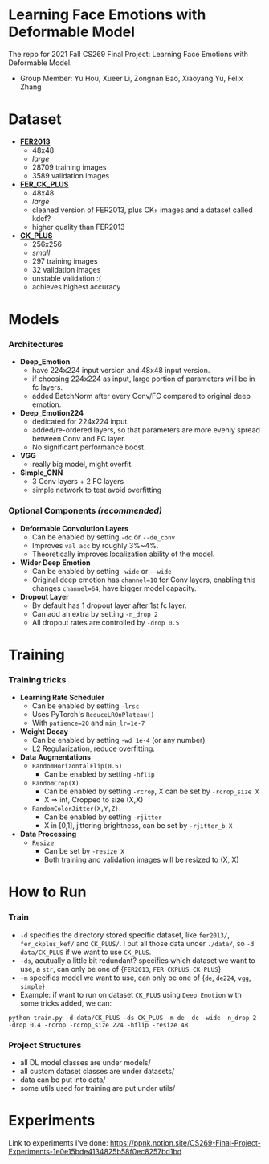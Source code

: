 # Learning Face Emotions with Deformable Model

The repo for 2021 Fall CS269 Final Project: Learning Face Emotions with Deformable Model. 
- Group Member:
Yu Hou, Xueer Li, Zongnan Bao, Xiaoyang Yu, Felix Zhang

# Dataset
- [**FER2013**](https://www.kaggle.com/c/challenges-in-representation-learning-facial-expression-recognition-challenge/data)
  - 48x48
  - *large*
  - 28709 training images
  - 3589 validation images
- [**FER_CK_PLUS**](https://www.kaggle.com/sudarshanvaidya/corrective-reannotation-of-fer-ck-kdef)
  - 48x48
  - *large*
  - cleaned version of FER2013, plus CK+ images and a dataset called kdef?
  - higher quality than FER2013
- [**CK_PLUS**](https://drive.google.com/drive/folders/1W-dl_w1ynzEDUhiOCMjbCcYwmaoZppRN?usp=sharing)
  - 256x256
  - *small*
  - 297 training images
  - 32 validation images
  - unstable validation :(
  - achieves highest accuracy

# Models
### Architectures
- **Deep_Emotion**
  - have 224x224 input version and 48x48 input version.
  - if choosing 224x224 as input, large portion of parameters will be in fc layers.
  - added BatchNorm after every Conv/FC compared to original deep emotion.
- **Deep_Emotion224**
  - dedicated for 224x224 input.
  - added/re-ordered layers, so that parameters are more evenly spread between Conv and FC layer.
  - No significant performance boost.
- **VGG**
  - really big model, might overfit.
- **Simple_CNN**
  - 3 Conv layers + 2 FC layers
  - simple network to test avoid overfitting

### Optional Components *(recommended)*
- **Deformable Convolution Layers**
  - Can be enabled by setting `-dc` or `--de_conv`
  - Improves `val acc` by roughly 3%~4%.
  - Theoretically improves localization ability of the model.
- **Wider Deep Emotion**
  - Can be enabled by setting `-wide` or `--wide`
  - Original deep emotion has `channel=10` for Conv layers, enabling this changes `channel=64`, have bigger model capacity.
- **Dropout Layer**
  - By default has 1 dropout layer after 1st fc layer.
  - Can add an extra by setting `-n_drop 2`
  - All dropout rates are controlled by `-drop 0.5`

# Training
### Training tricks
- **Learning Rate Scheduler**
  - Can be enabled by setting `-lrsc`
  - Uses PyTorch's `ReduceLROnPlateau()`
  - With `patience=20` and `min_lr=1e-7`
- **Weight Decay**
  - Can be enabled by setting `-wd 1e-4` (or any number)
  - L2 Regularization, reduce overfitting.
- **Data Augmentations**
  - `RandomHorizontalFlip(0.5)`
    - Can be enabled by setting `-hflip`
  - `RandomCrop(X)`
    - Can be enabled by setting `-rcrop`, X can be set by `-rcrop_size X`
    - X => int, Cropped to size (X,X)
  - `RandomColorJitter(X,Y,Z)`
    - Can be enabled by setting `-rjitter`
    - X in [0,1], jittering brightness, can be set by `-rjitter_b X`
- **Data Processing**
  - `Resize`
    - Can be set by `-resize X`
    - Both training and validation images will be resized to (X, X)

# How to Run
### Train
- `-d` specifies the directory stored specific dataset, like `fer2013/`,  `fer_ckplus_kef/` and `CK_PLUS/`. I put all those data under `./data/`, so `-d data/CK_PLUS` if we want to use `CK_PLUS`.
- `-ds`, acutually a little bit redundant? specifies which dataset we want to use, a `str`, can only be one of {`FER2013`, `FER_CKPLUS`, `CK_PLUS`}
- `-m` specifies model we want to use, can only be one of {`de`, `de224`, `vgg`, `simple`}
- Example: if want to run on dataset `CK_PLUS` using `Deep Emotion` with some tricks added, we can: 

```python train.py -d data/CK_PLUS -ds CK_PLUS -m de -dc -wide -n_drop 2 -drop 0.4 -rcrop -rcrop_size 224 -hflip -resize 48```

### Project Structures
* all DL model classes are under models/
* all custom dataset classes are under datasets/
* data can be put into data/
* some utils used for training are put under utils/

# Experiments
Link to experiments I've done: https://ppnk.notion.site/CS269-Final-Project-Experiments-1e0e15bde4134825b58f0ec8257bd1bd
